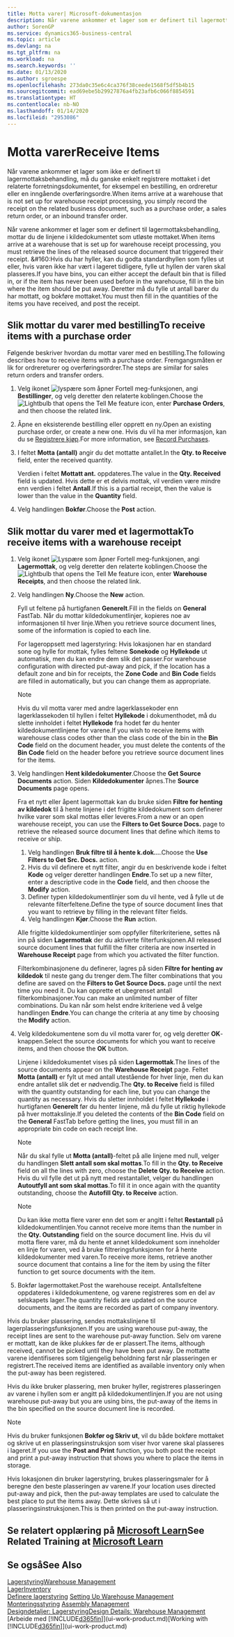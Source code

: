 ```yaml
---
title: Motta varer| Microsoft-dokumentasjon
description: Når varene ankommer et lager som er definert til lagermottaksbehandling, mottar du de linjene i kildedokumentet som utløste mottaket.
author: SorenGP
ms.service: dynamics365-business-central
ms.topic: article
ms.devlang: na
ms.tgt_pltfrm: na
ms.workload: na
ms.search.keywords: ''
ms.date: 01/13/2020
ms.author: sgroespe
ms.openlocfilehash: 273da0c35e6c4ca376f38ceede1568f5df5b4b15
ms.sourcegitcommit: ead69ebe5b29927876a4fb23afb6c066f8854591
ms.translationtype: HT
ms.contentlocale: nb-NO
ms.lasthandoff: 01/14/2020
ms.locfileid: "2953086"
---
```

# <a name="receive-items"></a><span data-ttu-id="c5efe-103">Motta varer</span><span class="sxs-lookup"><span data-stu-id="c5efe-103">Receive Items</span></span>
<span data-ttu-id="c5efe-104">Når varene ankommer et lager som ikke er definert til lagermottaksbehandling, må du ganske enkelt registrere mottaket i det relaterte forretningsdokumentet, for eksempel en bestilling, en ordreretur eller en inngående overføringsordre.</span><span class="sxs-lookup"><span data-stu-id="c5efe-104">When items arrive at a warehouse that is not set up for warehouse receipt processing, you simply record the receipt on the related business document, such as a purchase order, a sales return order, or an inbound transfer order.</span></span>

<span data-ttu-id="c5efe-105">Når varene ankommer et lager som er definert til lagermottaksbehandling, mottar du de linjene i kildedokumentet som utløste mottaket.</span><span class="sxs-lookup"><span data-stu-id="c5efe-105">When items arrive at a warehouse that is set up for warehouse receipt processing, you must retrieve the lines of the released source document that triggered their receipt.</span></span> <span data-ttu-id="c5efe-106">&#160:Hvis du har hyller, kan du godta standardhyllen som fylles ut eller, hvis varen ikke har vært i lageret tidligere, fylle ut hyllen der varen skal plasseres.</span><span class="sxs-lookup"><span data-stu-id="c5efe-106">If you have bins, you can either accept the default bin that is filled in, or if the item has never been used before in the warehouse, fill in the bin where the item should be put away.</span></span> <span data-ttu-id="c5efe-107">Deretter må du fylle ut antall barer du har mottatt, og bokføre mottaket.</span><span class="sxs-lookup"><span data-stu-id="c5efe-107">You must then fill in the quantities of the items you have received, and post the receipt.</span></span>  

## <a name="to-receive-items-with-a-purchase-order"></a><span data-ttu-id="c5efe-108">Slik mottar du varer med bestilling</span><span class="sxs-lookup"><span data-stu-id="c5efe-108">To receive items with a purchase order</span></span>
<span data-ttu-id="c5efe-109">Følgende beskriver hvordan du mottar varer med en bestilling.</span><span class="sxs-lookup"><span data-stu-id="c5efe-109">The following describes how to receive items with a purchase order.</span></span> <span data-ttu-id="c5efe-110">Fremgangsmåten er lik for ordrereturer og overføringsordrer.</span><span class="sxs-lookup"><span data-stu-id="c5efe-110">The steps are similar for sales return orders and transfer orders.</span></span>  
1. <span data-ttu-id="c5efe-111">Velg ikonet ![lyspære som åpner Fortell meg-funksjonen](media/ui-search/search_small.png "Fortell hva du vil gjøre"), angi **Bestillinger**, og velg deretter den relaterte koblingen.</span><span class="sxs-lookup"><span data-stu-id="c5efe-111">Choose the ![Lightbulb that opens the Tell Me feature](media/ui-search/search_small.png "Tell me what you want to do") icon, enter **Purchase Orders**, and then choose the related link.</span></span>
2. <span data-ttu-id="c5efe-112">Åpne en eksisterende bestilling eller opprett en ny.</span><span class="sxs-lookup"><span data-stu-id="c5efe-112">Open an existing purchase order, or create a new one.</span></span> <span data-ttu-id="c5efe-113">Hvis du vil ha mer informasjon, kan du se [Registrere kjøp](purchasing-how-record-purchases.md).</span><span class="sxs-lookup"><span data-stu-id="c5efe-113">For more information, see [Record Purchases](purchasing-how-record-purchases.md).</span></span>
3. <span data-ttu-id="c5efe-114">I feltet **Motta (antall)** angir du det mottatte antallet.</span><span class="sxs-lookup"><span data-stu-id="c5efe-114">In the **Qty. to Receive** field, enter the received quantity.</span></span>

    <span data-ttu-id="c5efe-115">Verdien i feltet **Mottatt ant.** oppdateres.</span><span class="sxs-lookup"><span data-stu-id="c5efe-115">The value in the **Qty. Received** field is updated.</span></span> <span data-ttu-id="c5efe-116">Hvis dette er et delvis mottak, vil verdien være mindre enn verdien i feltet **Antall**.</span><span class="sxs-lookup"><span data-stu-id="c5efe-116">If this is a partial receipt, then the value is lower than the value in the **Quantity** field.</span></span>
4. <span data-ttu-id="c5efe-117">Velg handlingen **Bokfør**.</span><span class="sxs-lookup"><span data-stu-id="c5efe-117">Choose the **Post** action.</span></span>

## <a name="to-receive-items-with-a-warehouse-receipt"></a><span data-ttu-id="c5efe-118">Slik mottar du varer med et lagermottak</span><span class="sxs-lookup"><span data-stu-id="c5efe-118">To receive items with a warehouse receipt</span></span>
1.  <span data-ttu-id="c5efe-119">Velg ikonet ![Lyspære som åpner Fortell meg-funksjonen](media/ui-search/search_small.png "Fortell hva du vil gjøre"), angi **Lagermottak**, og velg deretter den relaterte koblingen.</span><span class="sxs-lookup"><span data-stu-id="c5efe-119">Choose the ![Lightbulb that opens the Tell Me feature](media/ui-search/search_small.png "Tell me what you want to do") icon, enter **Warehouse Receipts**, and then choose the related link.</span></span>  
2.  <span data-ttu-id="c5efe-120">Velg handlingen **Ny**.</span><span class="sxs-lookup"><span data-stu-id="c5efe-120">Choose the **New** action.</span></span>  

    <span data-ttu-id="c5efe-121">Fyll ut feltene på hurtigfanen **Generelt**.</span><span class="sxs-lookup"><span data-stu-id="c5efe-121">Fill in the fields on **General** FastTab.</span></span> <span data-ttu-id="c5efe-122">Når du mottar kildedokumentlinjer, kopieres noe av informasjonen til hver linje.</span><span class="sxs-lookup"><span data-stu-id="c5efe-122">When you retrieve source document lines, some of the information is copied to each line.</span></span>  

    <span data-ttu-id="c5efe-123">For lageroppsett med lagerstyring: Hvis lokasjonen har en standard sone og hylle for mottak, fylles feltene **Sonekode** og **Hyllekode** ut automatisk, men du kan endre dem slik det passer.</span><span class="sxs-lookup"><span data-stu-id="c5efe-123">For warehouse configuration with directed put-away and pick, if the location has a default zone and bin for receipts, the **Zone Code** and **Bin Code** fields are filled in automatically, but you can change them as appropriate.</span></span>  

    > [!NOTE]  
    >  <span data-ttu-id="c5efe-124">Hvis du vil motta varer med andre lagerklassekoder enn lagerklassekoden til hyllen i feltet **Hyllekode** i dokumenthodet, må du slette innholdet i feltet **Hyllekode** fra hodet før du henter kildedokumentlinjene for varene.</span><span class="sxs-lookup"><span data-stu-id="c5efe-124">If you wish to receive items with warehouse class codes other than the class code of the bin in the **Bin Code** field on the document header, you must delete the contents of the **Bin Code** field on the header before you retrieve source document lines for the items.</span></span>  
3.  <span data-ttu-id="c5efe-125">Velg handlingen **Hent kildedokumenter**.</span><span class="sxs-lookup"><span data-stu-id="c5efe-125">Choose the **Get Source Documents** action.</span></span> <span data-ttu-id="c5efe-126">Siden **Kildedokumenter** åpnes.</span><span class="sxs-lookup"><span data-stu-id="c5efe-126">The **Source Documents** page opens.</span></span>

    <span data-ttu-id="c5efe-127">Fra et nytt eller åpent lagermottak kan du bruke siden **Filtre for henting av kildedok** til å hente linjene i det frigitte kildedokument som definerer hvilke varer som skal mottas eller leveres.</span><span class="sxs-lookup"><span data-stu-id="c5efe-127">From a new or an open warehouse receipt, you can use the **Filters to Get Source Docs.** page to retrieve the released source document lines that define which items to receive or ship.</span></span>

    1. <span data-ttu-id="c5efe-128">Velg handlingen **Bruk filtre til å hente k.dok...**.</span><span class="sxs-lookup"><span data-stu-id="c5efe-128">Choose the **Use Filters to Get Src. Docs.** action.</span></span>  
    2. <span data-ttu-id="c5efe-129">Hvis du vil definere et nytt filter, angir du en beskrivende kode i feltet **Kode** og velger deretter handlingen **Endre**.</span><span class="sxs-lookup"><span data-stu-id="c5efe-129">To set up a new filter, enter a descriptive code in the **Code** field, and then choose the **Modify** action.</span></span>  
    3. <span data-ttu-id="c5efe-130">Definer typen kildedokumentlinjer som du vil hente, ved å fylle ut de relevante filterfeltene.</span><span class="sxs-lookup"><span data-stu-id="c5efe-130">Define the type of source document lines that you want to retrieve by filling in the relevant filter fields.</span></span>  
    4. <span data-ttu-id="c5efe-131">Velg handlingen **Kjør**.</span><span class="sxs-lookup"><span data-stu-id="c5efe-131">Choose the **Run** action.</span></span>  

    <span data-ttu-id="c5efe-132">Alle frigitte kildedokumentlinjer som oppfyller filterkriteriene, settes nå inn på siden **Lagermottak** der du aktiverte filterfunksjonen.</span><span class="sxs-lookup"><span data-stu-id="c5efe-132">All released source document lines that fulfill the filter criteria are now inserted in **Warehouse Receipt** page from which you activated the filter function.</span></span>  

    <span data-ttu-id="c5efe-133">Filterkombinasjonene du definerer, lagres på siden **Filtre for henting av kildedok** til neste gang du trenger dem.</span><span class="sxs-lookup"><span data-stu-id="c5efe-133">The filter combinations that you define are saved on the **Filters to Get Source Docs.** page until the next time you need it.</span></span> <span data-ttu-id="c5efe-134">Du kan opprette et ubegrenset antall filterkombinasjoner.</span><span class="sxs-lookup"><span data-stu-id="c5efe-134">You can make an unlimited number of filter combinations.</span></span> <span data-ttu-id="c5efe-135">Du kan når som helst endre kriteriene ved å velge handlingen **Endre**.</span><span class="sxs-lookup"><span data-stu-id="c5efe-135">You can change the criteria at any time by choosing the **Modify** action.</span></span>

4.  <span data-ttu-id="c5efe-136">Velg kildedokumentene som du vil motta varer for, og velg deretter **OK**-knappen.</span><span class="sxs-lookup"><span data-stu-id="c5efe-136">Select the source documents for which you want to receive items, and then choose the **OK** button.</span></span>  

    <span data-ttu-id="c5efe-137">Linjene i kildedokumentet vises på siden **Lagermottak**.</span><span class="sxs-lookup"><span data-stu-id="c5efe-137">The lines of the source documents appear on the **Warehouse Receipt** page.</span></span> <span data-ttu-id="c5efe-138">Feltet **Motta (antall)** er fylt ut med antall utestående for hver linje, men du kan endre antallet slik det er nødvendig.</span><span class="sxs-lookup"><span data-stu-id="c5efe-138">The **Qty. to Receive** field is filled with the quantity outstanding for each line, but you can change the quantity as necessary.</span></span> <span data-ttu-id="c5efe-139">Hvis du sletter innholdet i feltet **Hyllekode** i hurtigfanen **Generelt** før du henter linjene, må du fylle ut riktig hyllekode på hver mottakslinje.</span><span class="sxs-lookup"><span data-stu-id="c5efe-139">If you deleted the contents of the **Bin Code** field on the **General** FastTab before getting the lines, you must fill in an appropriate bin code on each receipt line.</span></span>  

    > [!NOTE]  
    >  <span data-ttu-id="c5efe-140">Når du skal fylle ut **Motta (antall)**-feltet på alle linjene med null, velger du handlingen **Slett antall som skal mottas**.</span><span class="sxs-lookup"><span data-stu-id="c5efe-140">To fill in the **Qty. to Receive** field on all the lines with zero, choose the **Delete Qty. to Receive** action.</span></span> <span data-ttu-id="c5efe-141">Hvis du vil fylle det ut på nytt med restantallet, velger du handlingen **Autoutfyll ant som skal mottas**.</span><span class="sxs-lookup"><span data-stu-id="c5efe-141">To fill it in once again with the quantity outstanding, choose the **Autofill Qty. to Receive** action.</span></span>  

    > [!NOTE]  
    >  <span data-ttu-id="c5efe-142">Du kan ikke motta flere varer enn det som er angitt i feltet **Restantall** på kildedokumentlinjen.</span><span class="sxs-lookup"><span data-stu-id="c5efe-142">You cannot receive more items than the number in the **Qty. Outstanding** field on the source document line.</span></span> <span data-ttu-id="c5efe-143">Hvis du vil motta flere varer, må du hente et annet kildedokument som inneholder en linje for varen, ved å bruke filtreringsfunksjonen for å hente kildedokumenter med varen.</span><span class="sxs-lookup"><span data-stu-id="c5efe-143">To receive more items, retrieve another source document that contains a line for the item by using the filter function to get source documents with the item.</span></span>  

5.  <span data-ttu-id="c5efe-144">Bokfør lagermottaket.</span><span class="sxs-lookup"><span data-stu-id="c5efe-144">Post the warehouse receipt.</span></span> <span data-ttu-id="c5efe-145">Antallsfeltene oppdateres i kildedokumentene, og varene registreres som en del av selskapets lager.</span><span class="sxs-lookup"><span data-stu-id="c5efe-145">The quantity fields are updated on the source documents, and the items are recorded as part of company inventory.</span></span>  

<span data-ttu-id="c5efe-146">Hvis du bruker plassering, sendes mottakslinjene til lagerplasseringsfunksjonen.</span><span class="sxs-lookup"><span data-stu-id="c5efe-146">If you are using warehouse put-away, the receipt lines are sent to the warehouse put-away function.</span></span> <span data-ttu-id="c5efe-147">Selv om varene er mottatt, kan de ikke plukkes før de er plassert.</span><span class="sxs-lookup"><span data-stu-id="c5efe-147">The items, although received, cannot be picked until they have been put away.</span></span> <span data-ttu-id="c5efe-148">De mottatte varene identifiseres som tilgjengelig beholdning først når plasseringen er registrert.</span><span class="sxs-lookup"><span data-stu-id="c5efe-148">The received items are identified as available inventory only when the put-away has been registered.</span></span>  

<span data-ttu-id="c5efe-149">Hvis du ikke bruker plassering, men bruker hyller, registreres plasseringen av varene i hyllen som er angitt på kildedokumentlinjen.</span><span class="sxs-lookup"><span data-stu-id="c5efe-149">If you are not using warehouse put-away but you are using bins, the put-away of the items in the bin specified on the source document line is recorded.</span></span>  

> [!NOTE]  
>  <span data-ttu-id="c5efe-150">Hvis du bruker funksjonen **Bokfør og Skriv ut**, vil du både bokføre mottaket og skrive ut en plasseringsinstruksjon som viser hvor varene skal plasseres i lageret.</span><span class="sxs-lookup"><span data-stu-id="c5efe-150">If you use the **Post and Print** function, you both post the receipt and print a put-away instruction that shows you where to place the items in storage.</span></span>  
>   
>  <span data-ttu-id="c5efe-151">Hvis lokasjonen din bruker lagerstyring, brukes plasseringsmaler for å beregne den beste plasseringen av varene.</span><span class="sxs-lookup"><span data-stu-id="c5efe-151">If your location uses directed put-away and pick, then the put-away templates are used to calculate the best place to put the items away.</span></span> <span data-ttu-id="c5efe-152">Dette skrives så ut i plasseringsinstruksjonen.</span><span class="sxs-lookup"><span data-stu-id="c5efe-152">This is then printed on the put-away instruction.</span></span>  

## <a name="see-related-training-at-microsoft-learnlearnmodulesreceive-invoice-dynamics-d365-business-centralindex"></a><span data-ttu-id="c5efe-153">Se relatert opplæring på [Microsoft Learn](/learn/modules/receive-invoice-dynamics-d365-business-central/index)</span><span class="sxs-lookup"><span data-stu-id="c5efe-153">See Related Training at [Microsoft Learn](/learn/modules/receive-invoice-dynamics-d365-business-central/index)</span></span>

## <a name="see-also"></a><span data-ttu-id="c5efe-154">Se også</span><span class="sxs-lookup"><span data-stu-id="c5efe-154">See Also</span></span>  
[<span data-ttu-id="c5efe-155">Lagerstyring</span><span class="sxs-lookup"><span data-stu-id="c5efe-155">Warehouse Management</span></span>](warehouse-manage-warehouse.md)  
[<span data-ttu-id="c5efe-156">Lager</span><span class="sxs-lookup"><span data-stu-id="c5efe-156">Inventory</span></span>](inventory-manage-inventory.md)  
<span data-ttu-id="c5efe-157">[Definere lagerstyring](warehouse-setup-warehouse.md)   </span><span class="sxs-lookup"><span data-stu-id="c5efe-157">[Setting Up Warehouse Management](warehouse-setup-warehouse.md)   </span></span>  
<span data-ttu-id="c5efe-158">[Monteringsstyring](assembly-assemble-items.md)  </span><span class="sxs-lookup"><span data-stu-id="c5efe-158">[Assembly Management](assembly-assemble-items.md)  </span></span>  
[<span data-ttu-id="c5efe-159">Designdetaljer: Lagerstyring</span><span class="sxs-lookup"><span data-stu-id="c5efe-159">Design Details: Warehouse Management</span></span>](design-details-warehouse-management.md)  
<span data-ttu-id="c5efe-160">[Arbeide med [!INCLUDE[d365fin](includes/d365fin_md.md)]](ui-work-product.md)</span><span class="sxs-lookup"><span data-stu-id="c5efe-160">[Working with [!INCLUDE[d365fin](includes/d365fin_md.md)]](ui-work-product.md)</span></span>
